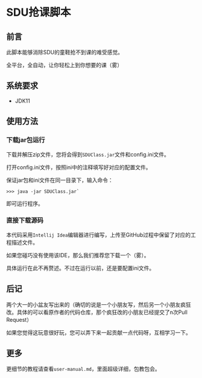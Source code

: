 # SDU抢课脚本

## 前言
此脚本能够消除SDU的童鞋抢不到课的难受感觉。

全平台，全自动，让你轻松上到你想要的课（雾）

## 系统要求
- JDK11

## 使用方法

### 下载jar包运行
下载并解压zip文件，您将会得到`SDUClass.jar`文件和config.ini文件。

打开config.ini文件，按照ini中的注释填写好对应的配置文件。

保证jar包和ini文件在同一目录下，输入命令：
```
>>> java -jar SDUClass.jar`
```
即可运行程序。

### 直接下载源码
本代码采用`Intellij Idea`编辑器进行编写，上传至GitHub过程中保留了对应的工程描述文件。

如果您碰巧没有使用该IDE，那么我们推荐您下载一个（雾）。

具体运行在此不再赘述。不过在运行以前，还是要配置ini文件。

## 后记
两个大一的小盆友写出来的（确切的说是一个小朋友写，然后另一个小朋友疯狂改。具体的可以看原作者的代码仓库，那个疯狂改的小朋友已经提交了n次Pull Request）

如果您觉得这玩意很好玩，您可以弄下来一起贡献一点代码呀，互相学习一下。

## 更多
更细节的教程请查看`user-manual.md`，里面超级详细，包教包会。